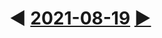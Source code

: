 # ◀ [2021-08-19](../../2021.md#august) [▶](../20/20210820.md)

<footer style=min-height:100vh></footer>
